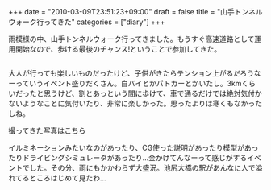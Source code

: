 +++
date = "2010-03-09T23:51:23+09:00"
draft = false
title = "山手トンネルウォーク行ってきた"
categories = ["diary"]
+++

雨模様の中、山手トンネルウォーク行ってきました。もうすぐ高速道路として運用開始なので、歩ける最後のチャンス!ということで参加してきた。

<img src="http://farm5.static.flickr.com/4018/4420061712_a44c1b4a73.jpg" alt="" /><br/>
<img src="http://farm3.static.flickr.com/2677/4419297431_d6bf6a31d9.jpg" alt="" /><br/>
<img src="http://farm3.static.flickr.com/2730/4419303387_54f744d171.jpg" alt="" />

大人が行っても楽しいものだったけど、子供がきたらテンション上がるだろうなーっていうイベント盛りだくさん。白バイとかパトカーとかいたし。3kmくらいだったと思うけど、割とあっという間に歩けて、車で通るだけでは絶対気付かないようなことに気付いたり、非常に楽しかった。思ったよりは寒くもなかったしね。

撮ってきた写真は<a href="http://www.flickr.com/photos/nobu666/sets/72157623461152823/">こちら</a>

イルミネーションみたいなのがあったり、CG使った説明があったり模型があったりドライビングシミュレータがあったり…金かけてんなーって感じがするイベントでした。その分、雨にもかかわらず大盛況。池尻大橋の駅があんなに人で溢れてるところはじめて見たわ…
